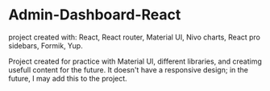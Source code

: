 # Admin-Dashboard-React
project created with: React, React router, Material UI, Nivo charts, React pro sidebars, Formik, Yup.

Project created for practice with Material UI, different libraries, and creatimg usefull content for the future.
It doesn't have a responsive design; in the future, I may add this to the project.
